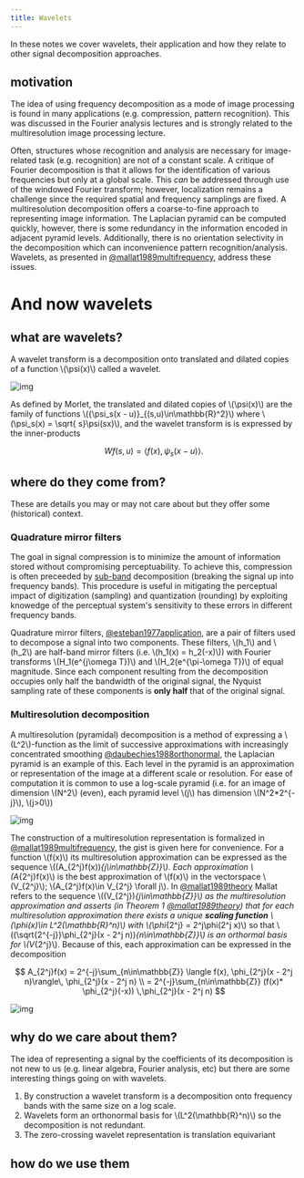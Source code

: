 ```yaml
---
title: Wavelets
---
```


In these notes we cover wavelets, their application and how they relate to other signal decomposition approaches.

<a name='motivation'></a>
## motivation

The idea of using frequency decomposition as a mode of image processing is found in many applications 
(e.g. compression, pattern recognition). This was discussed in the Fourier analysis lectures and is strongly 
related to the multiresolution image processing lecture.

Often, structures whose recognition and analysis are necessary for image-related task (e.g. recognition) are not of a constant scale.
A critique of Fourier decomposition is that it allows for the identification of various frequencies but only at a global scale.
This *can* be addressed through use of the windowed Fourier transform; however, localization remains a challenge since the required
spatial and frequency samplings are fixed. A multiresolution decomposition offers a coarse-to-fine approach to representing
image information. The Laplacian pyramid can be computed quickly, however, there is some redundancy in the information encoded in 
adjacent pyramid levels. Additionally, there is no orientation selectivity in the decomposition which can inconvenience pattern recognition/analysis.
Wavelets, as presented in [@mallat1989multifrequency](https://goo.gl/73zcEB), address these issues.

<a name='wavelets'></a>
# And now wavelets

<a name='what'></a>
## what are wavelets?

A wavelet transform is a decomposition onto translated and dilated copies of a function \\(\psi(x)\\) called a wavelet. 

![img](../figures/wavelet.png "Adapted from [@mallat1989theory](https://goo.gl/XhFu72)")

As defined by Morlet, the translated and dilated copies of \\(\psi(x)\\) are the family of functions
\\(\{\psi_s(x - u)\}_{(s,u)\in\mathbb{R}^2}\\) where \\(\psi_s(x) = \sqrt{ s}\psi(sx)\\), and the wavelet transform is 
is expressed by the inner-products

$$
Wf(s,u) = \langle f(x), \psi_s(x-u) \rangle.
$$

<a name='where'></a>
## where do they come from?

These are details you may or may not care about but they offer some (historical) context.

<a name='qmf'></a>
### Quadrature mirror filters

The goal in signal compression is to minimize the amount of information stored without compromising perceptuability.
To achieve this, compression is often preceeded by [sub-band](https://en.wikipedia.org/wiki/Sub-band_coding) decomposition (breaking the signal up into frequency bands). 
This procedure is useful in mitigating the perceptual impact of digitization (sampling) and quantization (rounding)
by exploiting knowedge of the perceptual system's sensitivity to these errors in different frequency bands.

Quadrature mirror filters, [@esteban1977application](https://goo.gl/KyLMXq), are a pair of filters used to decompose a signal into two components.
These filters, \\(h_1\\) and \\(h_2\\) are half-band mirror filters (i.e. \\(h_1(x) = h_2(-x)\\)) with Fourier transforms 
\\(H_1(e^{j\omega T})\\) and \\(H_2(e^{\pi-\omega T})\\) of equal magnitude. Since each component resulting from the decomposition occupies only half the bandwidth 
of the original signal, the Nyquist sampling rate of these components is **only half** that of the original signal.

<a name='multires'></a>
### Multiresolution decomposition

A multiresolution (pyramidal) decomposition is a method of expressing a \\(L^2\\)-function as the limit of successive
approximations with increasingly concentrated smoothing [@daubechies1988orthonormal](https://goo.gl/8FLhBs),
the Laplacian pyramid is an example of this. Each level in the pyramid is an approximation or representation of the image at a different scale
or resolution. For ease of computation it is common to use a log-scale pyramid (i.e. for an image of dimension \\(N^2\\) (even), 
each pyramid level \\(j\\) has dimension \\(N^2*2^{-j}\\), \\(j>0\\))

![img](../figures/multires_approx.png "Adapted from [@mallat1989multifrequency](https://goo.gl/73zcEB)")

The construction of a multiresolution representation is formalized in [@mallat1989multifrequency](https://goo.gl/73zcEB), the gist is given here for convenience. 
For a function \\(f(x)\\) its multiresolution approximation can be expressed as the sequence \\((A_{2^j}f(x))_{j\in\mathbb{Z}}\\). Each approximation 
\\(A_{2^j}f(x)\\) is the best approximation of \\(f(x)\\) in the vectorspace \\(V_{2^j}\\); \\(A_{2^j}f(x)\in V_{2^j} \forall j\\).
In [@mallat1989theory](https://goo.gl/XhFu72) Mallat refers to the sequence \\((V_{2^j})_{j\in\mathbb{Z}}\\) as the *multiresolution approximation* and asserts (in Theorem 1 [@mallat1989theory](https://goo.gl/XhFu72))
that for each multiresolution approximation there exists a unique **scaling function** \\(\phi(x)\in L^2(\mathbb{R}^n)\\) with 
\\(\phi_{2^j} = 2^j\phi(2^j x)\\) so that \\((\sqrt{2^{-j}}\phi_{2^j}(x - 2^j n))_{n\in\mathbb{Z}}\\) is an orthormal basis for \\(V_{2^j}\\). 
Because of this, each approximation can be expressed in the decomposition 

$$
A_{2^j}f(x) = 2^{-j}\sum_{n\in\mathbb{Z}} \langle f(x), \phi_{2^j}(x - 2^j n)\rangle\, \phi_{2^j}(x - 2^j n) \\
= 2^{-j}\sum_{n\in\mathbb{Z}} (f(x)* \phi_{2^j}(-x)) \,\phi_{2^j}(x - 2^j n)
$$

![img](../figures/scaling_fcn.png "Adapted from [@mallat1989multifrequency](https://goo.gl/73zcEB)")

<a name='why'></a>
## why do we care about them?

The idea of representing a signal by the coefficients of its decomposition is not new to us (e.g. linear algebra, Fourier analysis, etc) 
but there are some interesting things going on with wavelets.

1.  By construction a wavelet transform is a decomposition onto frequency bands with the same size on a log scale.
2.  Wavelets form an orthonormal basis for \\(L^2(\mathbb{R}^n)\\) so the decomposition is not redundant.
3.  The zero-crossing wavelet representation is translation equivariant

<a name='how'></a>
## how do we use them

